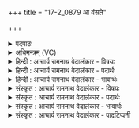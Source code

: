 +++
title = "17-2_0879 आ वंसते"

+++
<details><summary>पदपाठः</summary>

आ। व꣣ꣳसते। मघ꣡वा꣢। वी꣣र꣡व꣢त्। य꣡शः꣢꣯। स꣡मि꣢꣯द्धः। स꣡म्꣢꣯। इ꣣द्धः। द्युम्नी꣢। आ꣡हु꣢꣯तः। आ। हु꣣तः। कुवि꣡त्। नः꣡। अस्य। सुमतिः꣢। सु꣣। मतिः꣢। भ꣡वी꣢꣯यसी। अ꣡च्छ꣢꣯। वा꣡जे꣢꣯भिः। आ꣡ग꣢म꣡त्। आ। गमत्। ८७९।
</details>

<details><summary>अधिमन्त्रम् (VC)</summary>

- अग्निः
- सौभरि: काण्व:
- प्रगाथः(विषमा बृहती, समा सतोबृहती)
- पञ्चमः
</details>

<details><summary>हिन्दी : आचार्य रामनाथ वेदालंकार - विषयः</summary>

अगले मन्त्र में परमात्मा,आचार्य,राजा और यज्ञाग्नि का विषय है।
</details>

<details><summary>हिन्दी : आचार्य रामनाथ वेदालंकार - पदार्थः</summary>

पदार्थान्वयभाषाः -  (मघवा) ऐश्वर्यवान्, (समिद्धः) तेजस्वी (द्युम्नी) यशस्वी, (आहुतः) आत्मसमर्पण से,राजकर आदि के प्रदान से एवं हवि-प्रदान से आहुति दिया हुआ परमेश्वर,आचार्य,राजा वा यज्ञाग्नि (वीरवद् यशः) वीरपुत्रों या वीरभावों से युक्त कीर्ति को (आ वंसते) उपासकों,शिष्यों,प्रजाजनों वा यजमानों को प्रदान करता है। (अस्य) इस परमेश्वर,आचार्य,राजा वा यज्ञाग्नि की (भवीयसी) अतिशय होने योग्य (सुमतिः) अनुग्रहबुद्धि या अनुकूलता (नः अच्छ) हमारे प्रति (वाजेभिः) अन्नों,धनों,बलों वा विज्ञानों के साथ (कुवित्) बहुत अधिक (आगमत्) आये ॥२॥
</details>

<details><summary>हिन्दी : आचार्य रामनाथ वेदालंकार - भावार्थः</summary>

भावार्थभाषाः -  मनुष्यों को योग्य है कि परमेश्वर की उपासना से,गुरु के प्रति श्रद्धा से,राजनियमों के पालन में और यज्ञाग्नि में हवि देने से यथायोग्य वीर सन्तान,वीरभाव,धन,अन्न,बल,आरोग्य,कीर्ति आदि की प्राप्ति करें ॥२॥
</details>

<details><summary>संस्कृत : आचार्य रामनाथ वेदालंकार - विषयः</summary>

अथ परमात्माचार्यनृपतियज्ञाग्निविषयमाह।
</details>

<details><summary>संस्कृत : आचार्य रामनाथ वेदालंकार - पदार्थः</summary>

पदार्थान्वयभाषाः -  (मघवा) ऐश्वर्यवान्, (समिद्धः) तेजस्वी, (द्युम्नी) यशस्वी, (आहुतः) आत्मसमर्पणेन राजकरादिप्रदानेन हविष्प्रदानेन वा आहुतः (अग्निः) परमेश्वरः आचार्यः नृपतिः यज्ञाग्निर्वा (वीरवद् यशः) वीरैः पुत्रैः वीर,भावैर्वा युक्तां कीर्तिम् (आ वंसते) उपासकेभ्यः,शिष्येभ्यः,प्रजाजनेभ्यः,यजमानेभ्यो वा प्रयच्छति।[वन संभक्तौ,लेटि रूपम्।] (अस्य) परमेश्वरस्य,आचार्यस्य,नृपतेः यज्ञाग्नेर्वा (भवीयसी) अतिशयेन भवितुं योग्या (सुमतिः) अनुग्रहबुद्धिः आनुकूल्यं वा (नः अच्छ) अस्मान् प्रति (वाजेभिः) अन्नैर्धनैर्बलैर्विज्ञानैश्च सह (कुवित्) बहु।[कुवित् इति बहुनाम। निघं० ३।१।] (आगमत्) आगच्छतु ॥२॥
</details>

<details><summary>संस्कृत : आचार्य रामनाथ वेदालंकार - भावार्थः</summary>

भावार्थभाषाः -  परमेश्वरोपासनया,गुरुं प्रति श्रद्धया,राजनियमानां पालनेन,यज्ञाग्नौ हविष्प्रदानेन च जना यथायोग्यं वीरसन्तानवीरभावधनान्नबलविद्यारोग्यकीर्त्यादिप्राप्तिं कर्तुमर्हन्ति ॥२॥
</details>

<details><summary>संस्कृत : आचार्य रामनाथ वेदालंकार - पादटिप्पनी</summary>

टिप्पणी:   १. ऋ० ८।१०३।९,‘भवीयस्यच्छा’ इत्यत्र ‘नवी॑य॒स्यच्छा॒’ इति पाठः।
</details>